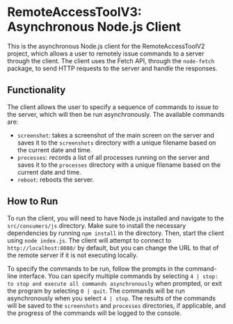 # RemoteAccessToolV3: Asynchronous Node.js Client
This is the asynchronous Node.js client for the RemoteAccessToolV2 project, which allows a user to remotely issue commands to a server through the client. The client uses the Fetch API, through the `node-fetch` package, to send HTTP requests to the server and handle the responses. 

## Functionality
The client allows the user to specify a sequence of commands to issue to the server, which will then be run asynchronously. The available commands are:
- `screenshot`: takes a screenshot of the main screen on the server and saves it to the `screenshots` directory with a unique filename based on the current date and time.
- `processes`: records a list of all processes running on the server and saves it to the `processes` directory with a unique filename based on the current date and time.
- `reboot`: reboots the server.

## How to Run
To run the client, you will need to have Node.js installed and navigate to the `src/consumers/js` directory. Make sure to install the necessary dependencies by running `npm install` in the directory. Then, start the client using `node index.js`. The client will attempt to connect to `http://localhost:8080/` by default, but you can change the URL to that of the remote server if it is not executing locally. 

To specify the commands to be run, follow the prompts in the command-line interface. You can specify multiple commands by selecting `4 | stop: to stop and execute all commands asynchronously` when prompted, or exit the program by selecting `0 | quit`. The commands will be run asynchronously when you select `4 | stop`. The results of the commands will be saved to the `screenshots` and `processes` directories, if applicable, and the progress of the commands will be logged to the console.
